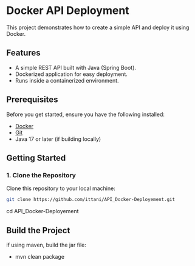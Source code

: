 # Docker API Deployment

This project demonstrates how to create a simple API and deploy it using Docker.

## Features
- A simple REST API built with Java (Spring Boot).
- Dockerized application for easy deployment.
- Runs inside a containerized environment.

## Prerequisites

Before you get started, ensure you have the following installed:

- [Docker](https://www.docker.com/get-started)
- [Git](https://git-scm.com/)
- Java 17 or later (if building locally)

## Getting Started

### 1. Clone the Repository
Clone this repository to your local machine:

```bash
git clone https://github.com/ittani/API_Docker-Deployement.git
```
cd API_Docker-Deployement

## Build the Project
if using maven, build the jar file:
- mvn clean package
